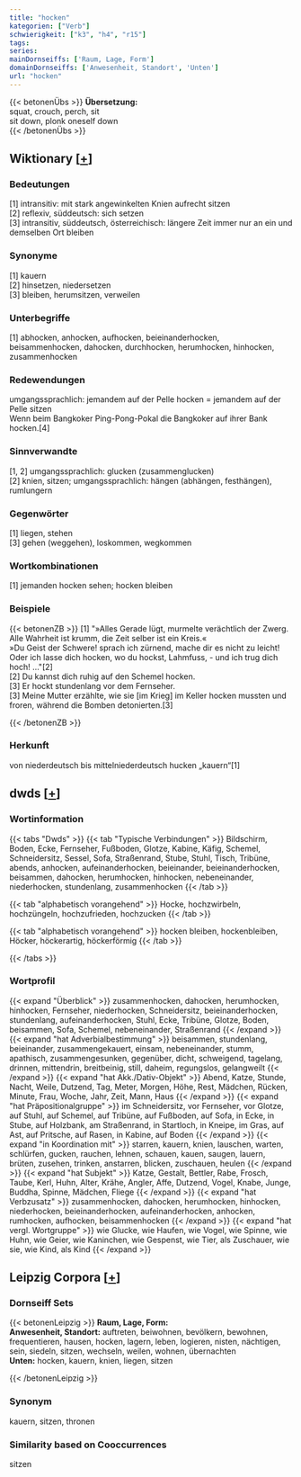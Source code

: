 ```yaml
---
title: "hocken"
kategorien: ["Verb"]
schwierigkeit: ["k3", "h4", "r15"]
tags:
series:
mainDornseiffs: ['Raum, Lage, Form']
domainDornseiffs: ['Anwesenheit, Standort', 'Unten']
url: "hocken"
---
```


{{< betonenÜbs >}}
**Übersetzung:**  
squat, crouch, perch, sit  
sit down, plonk oneself down  
{{< /betonenÜbs >}}

## Wiktionary [[+](https://de.wiktionary.org/wiki/hocken)]

### Bedeutungen
[1] intransitiv: mit stark angewinkelten Knien aufrecht sitzen  
[2] reflexiv, süddeutsch: sich setzen  
[3] intransitiv, süddeutsch, österreichisch: längere Zeit immer nur an ein und demselben Ort bleiben  

### Synonyme
[1] kauern  
[2] hinsetzen, niedersetzen  
[3] bleiben, herumsitzen, verweilen  

### Unterbegriffe
[1] abhocken, anhocken, aufhocken, beieinanderhocken, beisammenhocken, dahocken, durchhocken, herumhocken, hinhocken, zusammenhocken  

### Redewendungen
umgangssprachlich: jemandem auf der Pelle hocken =  jemandem auf der Pelle sitzen  
Wenn beim Bangkoker Ping-Pong-Pokal die Bangkoker auf ihrer Bank hocken.[4]  

### Sinnverwandte
[1, 2] umgangssprachlich: glucken (zusammenglucken)  
[2] knien, sitzen; umgangssprachlich: hängen (abhängen, festhängen), rumlungern  

### Gegenwörter
[1] liegen, stehen  
[3] gehen (weggehen), loskommen, wegkommen  

### Wortkombinationen
[1] jemanden hocken sehen; hocken bleiben  

### Beispiele
{{< betonenZB >}}
[1] "»Alles Gerade lügt, murmelte verächtlich der Zwerg. Alle Wahrheit ist krumm, die Zeit selber ist ein Kreis.«  
»Du Geist der Schwere! sprach ich zürnend, mache dir es nicht zu leicht! Oder ich lasse dich hocken, wo du hockst, Lahmfuss, - und ich trug dich hoch! …"[2]  
[2] Du kannst dich ruhig auf den Schemel hocken.  
[3] Er hockt stundenlang vor dem Fernseher.  
[3] Meine Mutter erzählte, wie sie [im Krieg] im Keller hocken mussten und froren, während die Bomben detonierten.[3]  

{{< /betonenZB >}}
### Herkunft
von niederdeutsch bis mittelniederdeutsch hucken „kauern“[1]  



## dwds [[+](https://www.dwds.de/wb/hocken)]

### Wortinformation
{{< tabs "Dwds" >}}
{{< tab "Typische Verbindungen" >}}
Bildschirm, Boden, Ecke, Fernseher, Fußboden, Glotze, Kabine, Käfig, Schemel, Schneidersitz, Sessel, Sofa, Straßenrand, Stube, Stuhl, Tisch, Tribüne, abends, anhocken, aufeinanderhocken, beieinander, beieinanderhocken, beisammen, dahocken, herumhocken, hinhocken, nebeneinander, niederhocken, stundenlang, zusammenhocken
{{< /tab >}}

{{< tab "alphabetisch vorangehend" >}}
Hocke, hochzwirbeln, hochzüngeln, hochzufrieden, hochzucken
{{< /tab >}}

{{< tab "alphabetisch vorangehend" >}}
hocken bleiben, hockenbleiben, Höcker, höckerartig, höckerförmig
{{< /tab >}}

{{< /tabs >}}

### Wortprofil
{{< expand "Überblick" >}} zusammenhocken, dahocken, herumhocken, hinhocken, Fernseher, niederhocken, Schneidersitz, beieinanderhocken, stundenlang, aufeinanderhocken, Stuhl, Ecke, Tribüne, Glotze, Boden, beisammen, Sofa, Schemel, nebeneinander, Straßenrand {{< /expand >}}
{{< expand "hat Adverbialbestimmung" >}} beisammen, stundenlang, beieinander, zusammengekauert, einsam, nebeneinander, stumm, apathisch, zusammengesunken, gegenüber, dicht, schweigend, tagelang, drinnen, mittendrin, breitbeinig, still, daheim, regungslos, gelangweilt {{< /expand >}}
{{< expand "hat Akk./Dativ-Objekt" >}} Abend, Katze, Stunde, Nacht, Weile, Dutzend, Tag, Meter, Morgen, Höhe, Rest, Mädchen, Rücken, Minute, Frau, Woche, Jahr, Zeit, Mann, Haus {{< /expand >}}
{{< expand "hat Präpositionalgruppe" >}} im Schneidersitz, vor Fernseher, vor Glotze, auf Stuhl, auf Schemel, auf Tribüne, auf Fußboden, auf Sofa, in Ecke, in Stube, auf Holzbank, am Straßenrand, in Startloch, in Kneipe, im Gras, auf Ast, auf Pritsche, auf Rasen, in Kabine, auf Boden {{< /expand >}}
{{< expand "in Koordination mit" >}} starren, kauern, knien, lauschen, warten, schlürfen, gucken, rauchen, lehnen, schauen, kauen, saugen, lauern, brüten, zusehen, trinken, anstarren, blicken, zuschauen, heulen {{< /expand >}}
{{< expand "hat Subjekt" >}} Katze, Gestalt, Bettler, Rabe, Frosch, Taube, Kerl, Huhn, Alter, Krähe, Angler, Affe, Dutzend, Vogel, Knabe, Junge, Buddha, Spinne, Mädchen, Fliege {{< /expand >}}
{{< expand "hat Verbzusatz" >}} zusammenhocken, dahocken, herumhocken, hinhocken, niederhocken, beieinanderhocken, aufeinanderhocken, anhocken, rumhocken, aufhocken, beisammenhocken {{< /expand >}}
{{< expand "hat vergl. Wortgruppe" >}} wie Glucke, wie Haufen, wie Vogel, wie Spinne, wie Huhn, wie Geier, wie Kaninchen, wie Gespenst, wie Tier, als Zuschauer, wie sie, wie Kind, als Kind {{< /expand >}}

## Leipzig Corpora [[+](https://corpora.uni-leipzig.de/en/res?word=hocken&corpusId=deu_newscrawl-public_2018)]

### Dornseiff Sets
{{< betonenLeipzig >}}
**Raum, Lage, Form:**  
**Anwesenheit, Standort:** auftreten, beiwohnen, bevölkern, bewohnen, frequentieren, hausen, hocken, lagern, leben, logieren, nisten, nächtigen, sein, siedeln, sitzen, wechseln, weilen, wohnen, übernachten  
**Unten:** hocken, kauern, knien, liegen, sitzen  

{{< /betonenLeipzig >}}

### Synonym
kauern, sitzen, thronen


### Similarity based on Cooccurrences
sitzen

